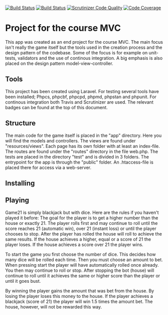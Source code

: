 [![Build Status](https://travis-ci.com/Dundgren/mvc-proj.svg?branch=main)](https://travis-ci.com/Dundgren/mvc-proj) [![Build Status](https://scrutinizer-ci.com/g/Dundgren/mvc-proj/badges/build.png?b=main)](https://scrutinizer-ci.com/g/Dundgren/mvc-proj/build-status/main) [![Scrutinizer Code Quality](https://scrutinizer-ci.com/g/Dundgren/mvc-proj/badges/quality-score.png?b=main)](https://scrutinizer-ci.com/g/Dundgren/mvc-proj/?branch=main) [![Code Coverage](https://scrutinizer-ci.com/g/Dundgren/mvc-proj/badges/coverage.png?b=main)](https://scrutinizer-ci.com/g/Dundgren/mvc-proj/?branch=main)

# Project for the course MVC
This app was created as an end project for the course MVC. The main focus isn't really the game itself but the tools used in the creation process and the design pattern of the codebase. Some of the focus is for example on unit-tests, validators and the use of continous integration. A big emphasis is also placed on the design pattern model-view-controller.

## Tools
This project has been created using Laravel. For testing several tools have been installed; Phpcs, phpcbf, phpcpd, phpmd, phpstan and phpunit. For continous integration both Travis and Scrutinizer are used. The relevant badges can be found at the top of this document.

## Structure
The main code for the game itself is placed in the "app" directory. Here you will find the models and controllers. The views are found under "resources/views". Each page has its own folder with at least an index-file. The routes are found under the "routes" directory in the file web.php. The tests are placed in the directory "test" and is divided in 3 folders. The entrypoint for the app is through the "public" folder. An .htaccess-file is placed there for access via a web-server.

## Installing

## Playing
Game21 is simply blackjack but with dice. Here are the rules if you haven't played it before: The goal for the player is to get a higher number than the house or exactly 21. The player rolls first and may continue to roll until the score reaches 21 (automatic win), over 21 (instant loss) or until the player chooses to stop. After the player has rolled the house will roll to achieve the same results. If the house achieves a higher, equal or a score of 21 the player loses. If the house achieves a score over 21 the player wins.

To start the game you first choose the number of dice. This decides how many dice will be rolled each time. Then you must choose an amount to bet. When pressing start the player will have automatically rolled once already. You then may continue to roll or stop. After stopping the bot (house) will continue to roll until it achieves the same or higher score than the player or until it goes bust.

By winning the player gains the amount that was bet from the house. By losing the player loses this money to the house. If the player achieves a blackjack (score of 21) the player will win 1.5 times the amount bet. The house, however, will not be rewarded this way.

